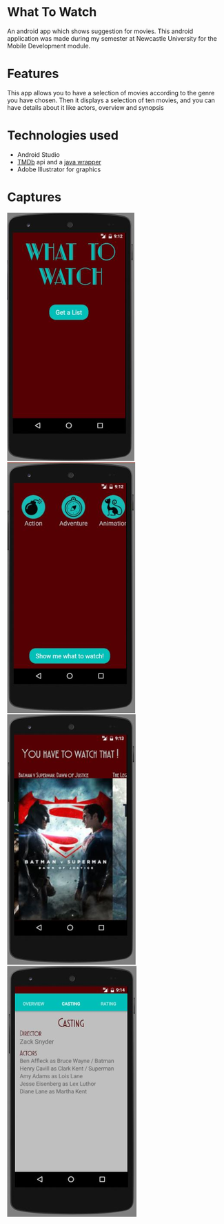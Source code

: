 # What To Watch
An android app which shows suggestion for movies.
This android application was made during my semester at Newcastle University for the Mobile Development module.

# Features
This app allows you to have a selection of movies according to the genre you have chosen. Then it displays a selection of ten movies, and you can have details about it like actors, overview and synopsis

# Technologies used
* Android Studio
* [TMDb](https://www.themoviedb.org/documentation/api) api and a [java wrapper](https://github.com/holgerbrandl/themoviedbapi)
* Adobe Illustrator for graphics

# Captures
![](images/W2W1.JPG)
![](images/W2W2.JPG)
![](images/W2W3.JPG)
![](images/W2W4.JPG)
